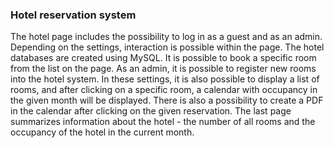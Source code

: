 ### Hotel reservation system

The hotel page includes the possibility to log in as a guest and as an admin. Depending on the settings, interaction is possible within the page. The hotel databases are created using MySQL. It is possible to book a specific room from the list on the page. As an admin, it is possible to register new rooms into the hotel system. In these settings, it is also possible to display a list of rooms, and after clicking on a specific room, a calendar with occupancy in the given month will be displayed. There is also a possibility to create a PDF in the calendar after clicking on the given reservation. The last page summarizes information about the hotel - the number of all rooms and the occupancy of the hotel in the current month.
